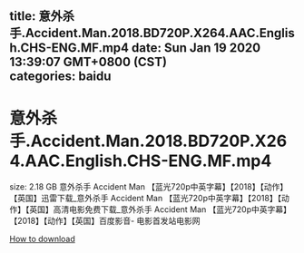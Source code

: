 
title: 意外杀手.Accident.Man.2018.BD720P.X264.AAC.English.CHS-ENG.MF.mp4
date: Sun Jan 19 2020 13:39:07 GMT+0800 (CST)    
categories: baidu
---

# 意外杀手.Accident.Man.2018.BD720P.X264.AAC.English.CHS-ENG.MF.mp4
size: 2.18 GB
 意外杀手 Accident Man 【蓝光720p中英字幕】【2018】【动作】【英国】迅雷下载_意外杀手 Accident Man 【蓝光720p中英字幕】【2018】【动作】【英国】高清电影免费下载_意外杀手 Accident Man 【蓝光720p中英字幕】【2018】【动作】【英国】百度影音- 电影首发站电影网
 

[How to download](https://bpcam.bemobtrk.com/go/2ceec3aa-1ca2-46d6-b9ff-aaa5c184517c?jno=2352)